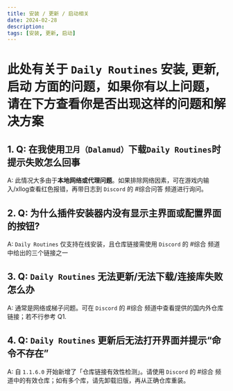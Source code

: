 ```yaml
---
title: 安装 / 更新 / 启动相关
date: 2024-02-28
description: 
tags: [安装, 更新, 启动]
---
```


# 此处有关于 `Daily Routines` 安装, 更新, 启动 方面的问题，如果你有以上问题，请在下方查看你是否出现这样的问题和解决方案

## 1. Q: 在我使用`卫月（Dalamud）`下载`Daily Routines`时提示失败怎么回事
   A: 此情况大多由于**本地网络或代理问题**。如果排除网络因素，可在游戏内输入/xllog查看红色报错，再带日志到 `Discord` 的 #综合问答 频道进行询问。

## 2. Q: 为什么插件安装器内没有显示主界面或配置界面的按钮? 
   A: `Daily Routines` 仅支持在线安装，且仓库链接需使用 `Discord` 的 #综合 频道中给出的三个链接之一

## 3. Q: `Daily Routines` 无法更新/无法下载/连接库失败怎么办
   A: 通常是网络或梯子问题。可在 `Discord` 的 #综合 频道中查看提供的国内外仓库链接；若不行参考 Q1.

## 4. Q: `Daily Routines` 更新后无法打开界面并提示“命令不存在”
   A: 自 `1.1.6.0` 开始新增了「仓库链接有效性检测」。请使用 `Discord` 的 #综合 频道中的有效仓库；如有多个库，请先卸载旧版，再从正确仓库重装。
